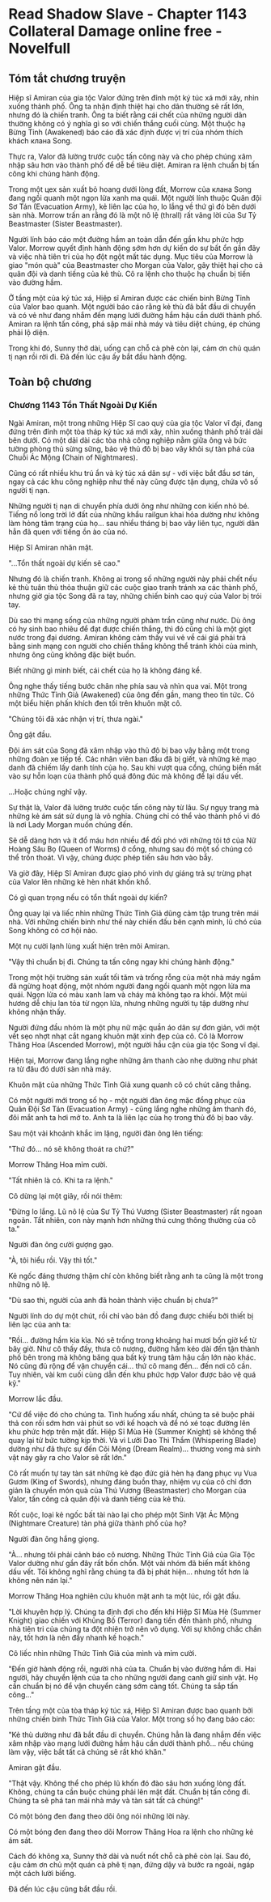# Read Shadow Slave - Chapter 1143 Collateral Damage online free - Novelfull

## Tóm tắt chương truyện

Hiệp sĩ Amiran của gia tộc Valor đứng trên đỉnh một ký túc xá mới xây, nhìn xuống thành phố. Ông ta nhận định thiệt hại cho dân thường sẽ rất lớn, nhưng đó là chiến tranh. Ông ta biết rằng cái chết của những người dân thường không có ý nghĩa gì so với chiến thắng cuối cùng. Một thuộc hạ Bừng Tỉnh (Awakened) báo cáo đã xác định được vị trí của nhóm thích khách клана Song.

Thực ra, Valor đã lường trước cuộc tấn công này và cho phép chúng xâm nhập sâu hơn vào thành phố để dễ bề tiêu diệt. Amiran ra lệnh chuẩn bị tấn công khi chúng hành động.

Trong một цех sản xuất bỏ hoang dưới lòng đất, Morrow của клана Song đang ngồi quanh một ngọn lửa xanh ma quái. Một người lính thuộc Quân đội Sơ Tán (Evacuation Army), kẻ liên lạc của họ, lo lắng về thứ gì đó bên dưới sàn nhà. Morrow trấn an rằng đó là một nô lệ (thrall) rất vâng lời của Sư Tỷ Beastmaster (Sister Beastmaster).

Người lính báo cáo một đường hầm an toàn dẫn đến gần khu phức hợp Valor. Morrow quyết định hành động sớm hơn dự kiến do sự bất ổn gần đây và việc nhà tiên tri của họ đột ngột mất tác dụng. Mục tiêu của Morrow là giao "món quà" của Beastmaster cho Morgan của Valor, gây thiệt hại cho cả quân đội và danh tiếng của kẻ thù. Cô ra lệnh cho thuộc hạ chuẩn bị tiến vào đường hầm.

Ở tầng một của ký túc xá, Hiệp sĩ Amiran được các chiến binh Bừng Tỉnh của Valor bao quanh. Một người báo cáo rằng kẻ thù đã bắt đầu di chuyển và có vẻ như đang nhắm đến mạng lưới đường hầm hậu cần dưới thành phố. Amiran ra lệnh tấn công, phá sập mái nhà máy và tiêu diệt chúng, ép chúng phải lộ diện.

Trong khi đó, Sunny thở dài, uống cạn chỗ cà phê còn lại, cảm ơn chủ quán tị nạn rồi rời đi. Đã đến lúc cậu ấy bắt đầu hành động.

## Toàn bộ chương

### Chương 1143 Tổn Thất Ngoài Dự Kiến

Ngài Amiran, một trong những Hiệp Sĩ cao quý của gia tộc Valor vĩ đại, đang đứng trên đỉnh một tòa tháp ký túc xá mới xây, nhìn xuống thành phố trải dài bên dưới. Có một dải dài các tòa nhà công nghiệp nằm giữa ông và bức tường phòng thủ sừng sững, bảo vệ thủ đô bị bao vây khỏi sự tàn phá của Chuỗi Ác Mộng (Chain of Nightmares).

Cũng có rất nhiều khu trú ẩn và ký túc xá dân sự - với việc bắt đầu sơ tán, ngay cả các khu công nghiệp như thế này cũng được tận dụng, chứa vô số người tị nạn.

Những người tị nạn di chuyển phía dưới ông như những con kiến nhỏ bé. Tiếng nổ long trời lở đất của những khẩu railgun khai hỏa dường như không làm hỏng tâm trạng của họ... sau nhiều tháng bị bao vây liên tục, người dân hẳn đã quen với tiếng ồn ào của nó.

Hiệp Sĩ Amiran nhăn mặt.

"...Tổn thất ngoài dự kiến sẽ cao."

Nhưng đó là chiến tranh. Không ai trong số những người này phải chết nếu kẻ thù tuân thủ thỏa thuận giữ các cuộc giao tranh tránh xa các thành phố, nhưng giờ gia tộc Song đã ra tay, những chiến binh cao quý của Valor bị trói tay.

Dù sao thì mạng sống của những người phàm trần cũng như nước. Dù ông có hy sinh bao nhiêu để đạt được chiến thắng, thì đó cũng chỉ là một giọt nước trong đại dương. Amiran không cảm thấy vui vẻ về cái giá phải trả bằng sinh mạng con người cho chiến thắng không thể tránh khỏi của mình, nhưng ông cũng không đặc biệt buồn.

Biết những gì mình biết, cái chết của họ là không đáng kể.

Ông nghe thấy tiếng bước chân nhẹ phía sau và nhìn qua vai. Một trong những Thức Tỉnh Giả (Awakened) của ông đến gần, mang theo tin tức. Có một biểu hiện phấn khích đen tối trên khuôn mặt cô.

"Chúng tôi đã xác nhận vị trí, thưa ngài."

Ông gật đầu.

Đội ám sát của Song đã xâm nhập vào thủ đô bị bao vây bằng một trong những đoàn xe tiếp tế. Các nhân viên ban đầu đã bị giết, và những kẻ mạo danh đã chiếm lấy danh tính của họ. Sau khi vượt qua cổng, chúng biến mất vào sự hỗn loạn của thành phố quá đông đúc mà không để lại dấu vết.

...Hoặc chúng nghĩ vậy.

Sự thật là, Valor đã lường trước cuộc tấn công này từ lâu. Sự ngụy trang mà những kẻ ám sát sử dụng là vô nghĩa. Chúng chỉ có thể vào thành phố vì đó là nơi Lady Morgan muốn chúng đến.

Sẽ dễ dàng hơn và ít đổ máu hơn nhiều để đối phó với những tôi tớ của Nữ Hoàng Sâu Bọ (Queen of Worms) ở cổng, nhưng sau đó một số chúng có thể trốn thoát. Vì vậy, chúng được phép tiến sâu hơn vào bẫy.

Và giờ đây, Hiệp Sĩ Amiran được giao phó vinh dự giáng trả sự trừng phạt của Valor lên những kẻ hèn nhát khốn khổ.

Có gì quan trọng nếu có tổn thất ngoài dự kiến?

Ông quay lại và liếc nhìn những Thức Tỉnh Giả dũng cảm tập trung trên mái nhà. Với những chiến binh như thế này chiến đấu bên cạnh mình, lũ chó của Song không có cơ hội nào.

Một nụ cười lạnh lùng xuất hiện trên môi Amiran.

"Vậy thì chuẩn bị đi. Chúng ta tấn công ngay khi chúng hành động."

Trong một hội trường sản xuất tối tăm và trống rỗng của một nhà máy ngầm đã ngừng hoạt động, một nhóm người đang ngồi quanh một ngọn lửa ma quái. Ngọn lửa có màu xanh lam và cháy mà không tạo ra khói. Một mùi hương dễ chịu lan tỏa từ ngọn lửa, nhưng những người tụ tập dường như không nhận thấy.

Người đứng đầu nhóm là một phụ nữ mặc quần áo dân sự đơn giản, với một vết sẹo nhợt nhạt cắt ngang khuôn mặt xinh đẹp của cô. Cô là Morrow Thăng Hoa (Ascended Morrow), một người hầu cận của gia tộc Song vĩ đại.

Hiện tại, Morrow đang lắng nghe những âm thanh cào nhẹ dường như phát ra từ đâu đó dưới sàn nhà máy.

Khuôn mặt của những Thức Tỉnh Giả xung quanh cô có chút căng thẳng.

Có một người mới trong số họ - một người đàn ông mặc đồng phục của Quân Đội Sơ Tán (Evacuation Army) - cũng lắng nghe những âm thanh đó, đôi mắt anh ta hơi mở to. Anh ta là liên lạc của họ trong thủ đô bị bao vây.

Sau một vài khoảnh khắc im lặng, người đàn ông lên tiếng:

"Thứ đó... nó sẽ không thoát ra chứ?"

Morrow Thăng Hoa mỉm cười.

"Tất nhiên là có. Khi ta ra lệnh."

Cô dừng lại một giây, rồi nói thêm:

"Đừng lo lắng. Lũ nô lệ của Sư Tỷ Thú Vương (Sister Beastmaster) rất ngoan ngoãn. Tất nhiên, con này mạnh hơn những thú cưng thông thường của cô ta."

Người đàn ông cười gượng gạo.

"À, tôi hiểu rồi. Vậy thì tốt."

Kẻ ngốc đáng thương thậm chí còn không biết rằng anh ta cũng là một trong những nô lệ.

"Dù sao thì, người của anh đã hoàn thành việc chuẩn bị chưa?"

Người lính do dự một chút, rồi chỉ vào bản đồ đang được chiếu bởi thiết bị liên lạc của anh ta:

"Rồi... đường hầm kia kìa. Nó sẽ trống trong khoảng hai mươi bốn giờ kể từ bây giờ. Như cô thấy đấy, thưa cô nương, đường hầm kéo dài đến tận thành phố bên trong mà không băng qua bất kỳ trung tâm hậu cần lớn nào khác. Nó cũng đủ rộng để vận chuyển cái... thứ cô mang đến... đến nơi cô cần. Tuy nhiên, vài km cuối cùng dẫn đến khu phức hợp Valor được bảo vệ quá kỹ."

Morrow lắc đầu.

"Cứ để việc đó cho chúng ta. Tình huống xấu nhất, chúng ta sẽ buộc phải thả con rối sớm hơn vài phút so với kế hoạch và để nó xé toạc đường lên khu phức hợp trên mặt đất. Hiệp Sĩ Mùa Hè (Summer Knight) sẽ không thể quay lại từ bức tường kịp thời. Và vì Lưỡi Dao Thì Thầm (Whispering Blade) dường như đã thực sự đến Cõi Mộng (Dream Realm)... thương vong mà sinh vật này gây ra cho Valor sẽ rất lớn."

Cô rất muốn tự tay tàn sát những kẻ đạo đức giả hèn hạ đang phục vụ Vua Gươm (King of Swords), nhưng đáng buồn thay, nhiệm vụ của cô chỉ đơn giản là chuyển món quà của Thú Vương (Beastmaster) cho Morgan của Valor, tấn công cả quân đội và danh tiếng của kẻ thù.

Rốt cuộc, loại kẻ ngốc bất tài nào lại cho phép một Sinh Vật Ác Mộng (Nightmare Creature) tàn phá giữa thành phố của họ?

Người đàn ông hắng giọng.

"À... nhưng tôi phải cảnh báo cô nương. Những Thức Tỉnh Giả của Gia Tộc Valor dường như gần đây rất bồn chồn. Một vài nhóm đã biến mất không dấu vết. Tôi không nghĩ rằng chúng ta đã bị phát hiện... nhưng tốt hơn là không nên nán lại."

Morrow Thăng Hoa nghiên cứu khuôn mặt anh ta một lúc, rồi gật đầu.

"Lời khuyên hợp lý. Chúng ta định đợi cho đến khi Hiệp Sĩ Mùa Hè (Summer Knight) giao chiến với Khủng Bố (Terror) đang tiến đến thành phố, nhưng nhà tiên tri của chúng ta đột nhiên trở nên vô dụng. Với sự không chắc chắn này, tốt hơn là nên đẩy nhanh kế hoạch."

Cô liếc nhìn những Thức Tỉnh Giả của mình và mỉm cười.

"Đến giờ hành động rồi, người nhà của ta. Chuẩn bị vào đường hầm đi. Hai người, hãy chuyển lệnh của ta cho những người đang canh giữ sinh vật. Họ cần chuẩn bị nó để vận chuyển càng sớm càng tốt. Chúng ta sắp tấn công..."

Trên tầng một của tòa tháp ký túc xá, Hiệp Sĩ Amiran được bao quanh bởi những chiến binh Thức Tỉnh Giả của Valor. Một trong số họ đang báo cáo:

"Kẻ thù dường như đã bắt đầu di chuyển. Chúng hẳn là đang nhắm đến việc xâm nhập vào mạng lưới đường hầm hậu cần dưới thành phố... nếu chúng làm vậy, việc bắt tất cả chúng sẽ rất khó khăn."

Amiran gật đầu.

"Thật vậy. Không thể cho phép lũ khốn đó đào sâu hơn xuống lòng đất. Không, chúng ta cần buộc chúng phải lên mặt đất. Chuẩn bị tấn công đi. Chúng ta sẽ phá tan mái nhà máy và tàn sát tất cả chúng!"

Có một bóng đen đang theo dõi ông nói những lời này.

Có một bóng đen đang theo dõi Morrow Thăng Hoa ra lệnh cho những kẻ ám sát.

Cách đó không xa, Sunny thở dài và nuốt nốt chỗ cà phê còn lại. Sau đó, cậu cảm ơn chủ một quán cà phê tị nạn, đứng dậy và bước ra ngoài, ngáp một cách lười biếng.

Đã đến lúc cậu cũng bắt đầu rồi.